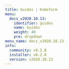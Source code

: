 ```yaml
---
title: Guides | Kubeform
menu:
  docs_v2020.10.13:
    identifier: guides
    name: Guides
    weight: 40
    pre: dropdown
menu_name: docs_v2020.10.13
info:
  community: v0.2.0
  installer: v0.2.0
  version: v2020.10.13
---
```



